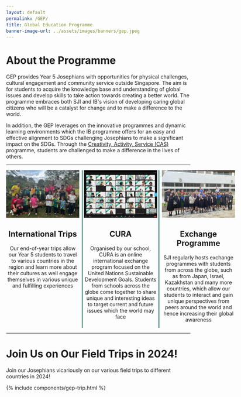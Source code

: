 ```yaml
---
layout: default
permalink: /GEP/
title: Global Education Programme
banner-image-url: ../assets/images/banners/gep.jpeg
---
```

<style>
    .GEP-column-container {
        display: flex;
        flex-direction: row;
        justify-content: space-evenly;
        gap: 7px;  
    }

    .GEP-column-item {
        flex-grow: 1;
        flex: 1;
        text-align: center;
        min-width: 200px;
    }

    #GEP-column-item-middle {
        border-left: 2px solid #00664F;
        padding-left: 0.25rem;
        border-right: 2px solid #00664F;
        padding-right: 0.25rem;
    }

    .gep-image {
        max-width: 100%;
        height: auto;
        object-fit: contain;
    }

    .gep-testimonial {
        border: 2px solid #00664F;
        margin-bottom: 2rem;
        padding: 10px;
    }

    .flex-container {
        display: flex;
        gap: 1vw;
        margin: auto;
        flex-wrap: wrap;
        justify-content: center;
        overflow: hidden;
    }

    @media only screen and (max-width: 500px) {
        .GEP-column-container {
            display: flex;
            flex-direction: column;
            justify-content: space-evenly;
            gap: 7px;  
            flex-wrap: wrap;
        }

        .img-GEP {
            max-width: 100%;
            width: auto;
            height: auto;
            object-fit: contain;
        }

        #GEP-column-item-middle {
            border-left: 0px solid #00664F;
            padding-left: 0rem;
            border-right: 0px solid #00664F;
            padding-right: 0rem;
        }
    }

</style>

# About the Programme

GEP provides Year 5 Josephians with opportunities for physical challenges, cultural engagement and community service outside Singapore. The aim is for students to acquire the knowledge base and understanding of global issues and develop skills to take action towards creating a better world. The programme embraces both SJI and IB's vision of developing caring global citizens who will be a catalyst for change and to make a difference to the world.

In addition, the GEP leverages on the innovative programmes and dynamic learning environments which the IB programme offers for an easy and effective alignment to SDGs challenging Josephians to make a significant impact on the SDGs. Through the [Creativity, Activity, Service (CAS)](https://www.sji.edu.sg/programmes/student-development-programmes/creativity-activity-service-cas/) programme, students are challenged to make a difference in the lives of others.

---

<div class="GEP-column-container">
    <div class="GEP-column-item">
        <img src="../assets/images/gep/international-trips.jpeg" class="gep-image">
        <h2>International Trips</h2>
        <p>Our end-of-year trips allow our Year 5 students to travel to various countries in the region and learn more about their cultures as well engage themselves in various unique and fulfilling experiences</p>
    </div>
    <div class="GEP-column-item" id="GEP-column-item-middle">
        <img src="../assets/images/gep/cura.jpeg"  class="gep-image">
        <h2>CURA</h2>
        <p>Organised by our school, CURA is an online international exchange program focused on the United Nations Sustainable Development Goals. Students from schools across the globe come together to share unique and interesting ideas to target current and future issues which the world may face</p>
    </div>
    <div class="GEP-column-item">
        <img src="../assets/images/gep/exchange-programs.jpeg" class="gep-image">
        <h2>Exchange Programme</h2>
        <p>SJI regularly hosts exchange programmes with students from across the globe, such as from Japan, Israel, Kazakhstan and many more countries, which allow our students to interact and gain unique perspectives from peers around the world and hence increasing their global awareness</p>
    </div>
</div>

---

# Join Us on Our Field Trips in 2024!
Join our Josephians vicariously on our various field trips to different countries in 2024!

{% include components/gep-trip.html %}